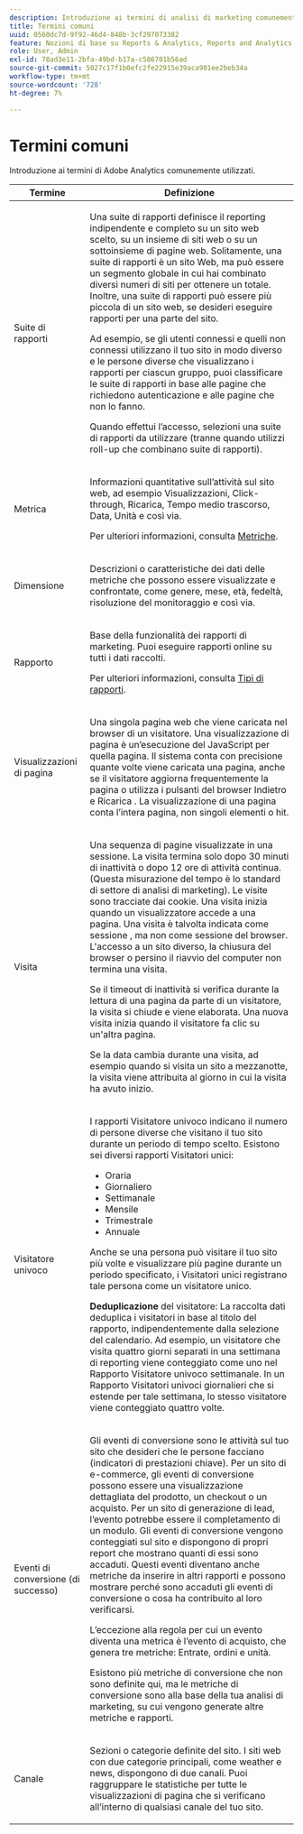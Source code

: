 ```yaml
---
description: Introduzione ai termini di analisi di marketing comunemente utilizzati in Reports & Analytics.
title: Termini comuni
uuid: 0560dc7d-9f92-46d4-848b-3cf297073382
feature: Nozioni di base su Reports & Analytics, Reports and Analytics
role: User, Admin
exl-id: 78ad3e11-2bfa-49bd-b17a-c586701b56ad
source-git-commit: 5027c17f1b0efc2fe22915e39aca901ee2beb34a
workflow-type: tm+mt
source-wordcount: '728'
ht-degree: 7%

---
```


# Termini comuni

Introduzione ai termini di Adobe Analytics comunemente utilizzati.

<table id="table_58F5D292485F45F9902B372E4E1E3103"> 
 <thead> 
  <tr> 
   <th colname="col1" class="entry"> Termine </th> 
   <th colname="col2" class="entry"> Definizione </th> 
  </tr> 
 </thead>
 <tbody> 
  <tr> 
   <td colname="col1"> <p> Suite di rapporti </p> </td> 
   <td colname="col2"> <p>Una suite di rapporti definisce il reporting indipendente e completo su un sito web scelto, su un insieme di siti web o su un sottoinsieme di pagine web. Solitamente, una suite di rapporti è un sito Web, ma può essere un segmento globale in cui hai combinato diversi numeri di siti per ottenere un totale. Inoltre, una suite di rapporti può essere più piccola di un sito web, se desideri eseguire rapporti per una parte del sito. </p> <p>Ad esempio, se gli utenti connessi e quelli non connessi utilizzano il tuo sito in modo diverso e le persone diverse che visualizzano i rapporti per ciascun gruppo, puoi classificare le suite di rapporti in base alle pagine che richiedono autenticazione e alle pagine che non lo fanno. </p> <p>Quando effettui l’accesso, selezioni una suite di rapporti da utilizzare (tranne quando utilizzi roll-up che combinano suite di rapporti). </p> </td> 
  </tr> 
  <tr> 
   <td> <p>Metrica </p> </td> 
   <td> <p>Informazioni quantitative sull’attività sul sito web, ad esempio Visualizzazioni, Click-through, Ricarica, Tempo medio trascorso, Data, Unità e così via. </p> <p>Per ulteriori informazioni, consulta <a href="/help/analyze/reports-analytics/metrics.md">Metriche</a>. </p> </td> 
  </tr> 
  <tr> 
   <td> <p> Dimensione </p> </td> 
   <td> <p>Descrizioni o caratteristiche dei dati delle metriche che possono essere visualizzate e confrontate, come genere, mese, età, fedeltà, risoluzione del monitoraggio e così via. </p> </td> 
  </tr> 
  <tr> 
   <td> <p> Rapporto </p> </td> 
   <td> <p>Base della funzionalità dei rapporti di marketing. Puoi eseguire rapporti online su tutti i dati raccolti. </p> <p>Per ulteriori informazioni, consulta <a href="/help/analyze/reports-analytics/reports.md"> Tipi di rapporti</a>. </p> </td> 
  </tr> 
  <tr> 
   <td> <p> Visualizzazioni di pagina </p> </td> 
   <td> <p>Una singola pagina web che viene caricata nel browser di un visitatore. Una visualizzazione di pagina è un’esecuzione del JavaScript per quella pagina. Il sistema conta con precisione quante volte viene caricata una pagina, anche se il visitatore aggiorna frequentemente la pagina o utilizza i pulsanti del browser <span class="uicontrol"> Indietro</span> e <span class="uicontrol"> Ricarica</span> . La visualizzazione di una pagina conta l’intera pagina, non singoli elementi o hit. </p> </td> 
  </tr> 
  <tr> 
   <td> <p>Visita </p> </td> 
   <td> <p>Una sequenza di pagine visualizzate in una sessione. La visita termina solo dopo 30 minuti di inattività o dopo 12 ore di attività continua. (Questa misurazione del tempo è lo standard di settore di analisi di marketing). Le visite sono tracciate dai cookie. Una visita inizia quando un visualizzatore accede a una pagina. Una visita è talvolta indicata come sessione <span class="term"></span>, ma non come sessione del browser. L'accesso a un sito diverso, la chiusura del browser o persino il riavvio del computer non termina una visita. </p> <p> Se il timeout di inattività si verifica durante la lettura di una pagina da parte di un visitatore, la visita si chiude e viene elaborata. Una nuova visita inizia quando il visitatore fa clic su un'altra pagina. </p> <p>Se la data cambia durante una visita, ad esempio quando si visita un sito a mezzanotte, la visita viene attribuita al giorno in cui la visita ha avuto inizio. </p> </td> 
  </tr> 
  <tr> 
   <td> <p> Visitatore univoco </p> </td> 
   <td> <p>I rapporti Visitatore univoco indicano il numero di persone diverse che visitano il tuo sito durante un periodo di tempo scelto. Esistono sei diversi rapporti Visitatori unici: </p> 
    <ul id="ul_863B8DE8B9E74DE4A93C2C2931EEFB6D"> 
     <li id="li_21C835B71EF64B4DA821B674416C8B85">Oraria </li> 
     <li id="li_36A498AE7D7A455C8DEB3AA0F025B597">Giornaliero </li> 
     <li id="li_30F26F8DAC664E1FA823B7BDDB7B0F8B">Settimanale </li> 
     <li id="li_09263F6B1E114A8DB477793B560A0417">Mensile </li> 
     <li id="li_A0B2CA3D44564045B02B55AF6E392F76">Trimestrale </li> 
     <li id="li_296BC5B02921460690F35128B1192800">Annuale </li> 
    </ul> <p>Anche se una persona può visitare il tuo sito più volte e visualizzare più pagine durante un periodo specificato, i Visitatori unici registrano tale persona come un visitatore unico. </p> <p> <b>Deduplicazione</b> del visitatore: La raccolta dati deduplica i visitatori in base al titolo del rapporto, indipendentemente dalla selezione del calendario. Ad esempio, un visitatore che visita quattro giorni separati in una settimana di reporting viene conteggiato come uno nel <span class="wintitle"> Rapporto Visitatore univoco settimanale</span>. In un <span class="wintitle"> Rapporto Visitatori univoci giornalieri</span> che si estende per tale settimana, lo stesso visitatore viene conteggiato quattro volte. </p> </td> 
  </tr> 
  <tr> 
   <td> <p>Eventi di conversione (di successo) </p> </td> 
   <td> <p>Gli eventi di conversione sono le attività sul tuo sito che desideri che le persone facciano (indicatori di prestazioni chiave). Per un sito di e-commerce, gli eventi di conversione possono essere una visualizzazione dettagliata del prodotto, un checkout o un acquisto. Per un sito di generazione di lead, l’evento potrebbe essere il completamento di un modulo. Gli eventi di conversione vengono conteggiati sul sito e dispongono di propri report che mostrano quanti di essi sono accaduti. Questi eventi diventano anche metriche da inserire in altri rapporti e possono mostrare perché sono accaduti gli eventi di conversione o cosa ha contribuito al loro verificarsi. </p> <p>L’eccezione alla regola per cui un evento diventa una metrica è l’evento di acquisto, che genera tre metriche: Entrate, ordini e unità. </p> <p>Esistono più metriche di conversione che non sono definite qui, ma le metriche di conversione sono alla base della tua analisi di marketing, su cui vengono generate altre metriche e rapporti. </p> </td> 
  </tr> 
  <tr> 
   <td> <p>Canale </p> </td> 
   <td> <p> Sezioni o categorie definite del sito. I siti web con due categorie principali, come <span class="term"> weather</span> e <span class="term"> news</span>, dispongono di due canali. Puoi raggruppare le statistiche per tutte le visualizzazioni di pagina che si verificano all’interno di qualsiasi canale del tuo sito. </p> </td> 
  </tr> 
 </tbody> 
</table>
